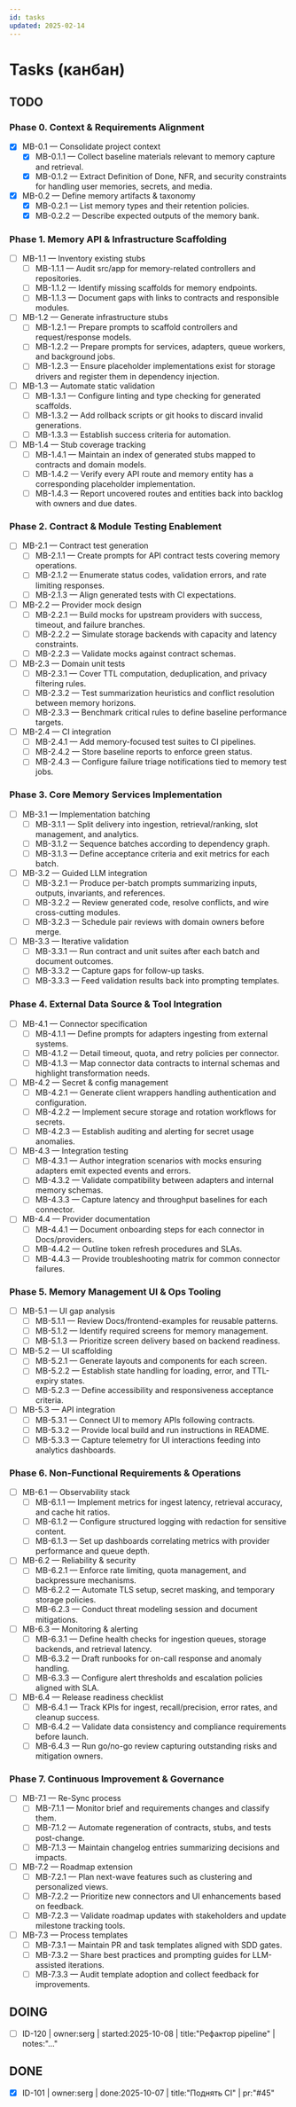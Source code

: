 ```yaml
---
id: tasks
updated: 2025-02-14
---
```


# Tasks (канбан)

## TODO

### Phase 0. Context & Requirements Alignment
- [x] MB-0.1 — Consolidate project context
  - [x] MB-0.1.1 — Collect baseline materials relevant to memory capture and retrieval.
  - [x] MB-0.1.2 — Extract Definition of Done, NFR, and security constraints for handling user memories, secrets, and media.
- [x] MB-0.2 — Define memory artifacts & taxonomy
  - [x] MB-0.2.1 — List memory types and their retention policies.
  - [x] MB-0.2.2 — Describe expected outputs of the memory bank.

### Phase 1. Memory API & Infrastructure Scaffolding
- [ ] MB-1.1 — Inventory existing stubs
  - [ ] MB-1.1.1 — Audit src/app for memory-related controllers and repositories.
  - [ ] MB-1.1.2 — Identify missing scaffolds for memory endpoints.
  - [ ] MB-1.1.3 — Document gaps with links to contracts and responsible modules.
- [ ] MB-1.2 — Generate infrastructure stubs
  - [ ] MB-1.2.1 — Prepare prompts to scaffold controllers and request/response models.
  - [ ] MB-1.2.2 — Prepare prompts for services, adapters, queue workers, and background jobs.
  - [ ] MB-1.2.3 — Ensure placeholder implementations exist for storage drivers and register them in dependency injection.
- [ ] MB-1.3 — Automate static validation
  - [ ] MB-1.3.1 — Configure linting and type checking for generated scaffolds.
  - [ ] MB-1.3.2 — Add rollback scripts or git hooks to discard invalid generations.
  - [ ] MB-1.3.3 — Establish success criteria for automation.
- [ ] MB-1.4 — Stub coverage tracking
  - [ ] MB-1.4.1 — Maintain an index of generated stubs mapped to contracts and domain models.
  - [ ] MB-1.4.2 — Verify every API route and memory entity has a corresponding placeholder implementation.
  - [ ] MB-1.4.3 — Report uncovered routes and entities back into backlog with owners and due dates.

### Phase 2. Contract & Module Testing Enablement
- [ ] MB-2.1 — Contract test generation
  - [ ] MB-2.1.1 — Create prompts for API contract tests covering memory operations.
  - [ ] MB-2.1.2 — Enumerate status codes, validation errors, and rate limiting responses.
  - [ ] MB-2.1.3 — Align generated tests with CI expectations.
- [ ] MB-2.2 — Provider mock design
  - [ ] MB-2.2.1 — Build mocks for upstream providers with success, timeout, and failure branches.
  - [ ] MB-2.2.2 — Simulate storage backends with capacity and latency constraints.
  - [ ] MB-2.2.3 — Validate mocks against contract schemas.
- [ ] MB-2.3 — Domain unit tests
  - [ ] MB-2.3.1 — Cover TTL computation, deduplication, and privacy filtering rules.
  - [ ] MB-2.3.2 — Test summarization heuristics and conflict resolution between memory horizons.
  - [ ] MB-2.3.3 — Benchmark critical rules to define baseline performance targets.
- [ ] MB-2.4 — CI integration
  - [ ] MB-2.4.1 — Add memory-focused test suites to CI pipelines.
  - [ ] MB-2.4.2 — Store baseline reports to enforce green status.
  - [ ] MB-2.4.3 — Configure failure triage notifications tied to memory test jobs.

### Phase 3. Core Memory Services Implementation
- [ ] MB-3.1 — Implementation batching
  - [ ] MB-3.1.1 — Split delivery into ingestion, retrieval/ranking, slot management, and analytics.
  - [ ] MB-3.1.2 — Sequence batches according to dependency graph.
  - [ ] MB-3.1.3 — Define acceptance criteria and exit metrics for each batch.
- [ ] MB-3.2 — Guided LLM integration
  - [ ] MB-3.2.1 — Produce per-batch prompts summarizing inputs, outputs, invariants, and references.
  - [ ] MB-3.2.2 — Review generated code, resolve conflicts, and wire cross-cutting modules.
  - [ ] MB-3.2.3 — Schedule pair reviews with domain owners before merge.
- [ ] MB-3.3 — Iterative validation
  - [ ] MB-3.3.1 — Run contract and unit suites after each batch and document outcomes.
  - [ ] MB-3.3.2 — Capture gaps for follow-up tasks.
  - [ ] MB-3.3.3 — Feed validation results back into prompting templates.

### Phase 4. External Data Source & Tool Integration
- [ ] MB-4.1 — Connector specification
  - [ ] MB-4.1.1 — Define prompts for adapters ingesting from external systems.
  - [ ] MB-4.1.2 — Detail timeout, quota, and retry policies per connector.
  - [ ] MB-4.1.3 — Map connector data contracts to internal schemas and highlight transformation needs.
- [ ] MB-4.2 — Secret & config management
  - [ ] MB-4.2.1 — Generate client wrappers handling authentication and configuration.
  - [ ] MB-4.2.2 — Implement secure storage and rotation workflows for secrets.
  - [ ] MB-4.2.3 — Establish auditing and alerting for secret usage anomalies.
- [ ] MB-4.3 — Integration testing
  - [ ] MB-4.3.1 — Author integration scenarios with mocks ensuring adapters emit expected events and errors.
  - [ ] MB-4.3.2 — Validate compatibility between adapters and internal memory schemas.
  - [ ] MB-4.3.3 — Capture latency and throughput baselines for each connector.
- [ ] MB-4.4 — Provider documentation
  - [ ] MB-4.4.1 — Document onboarding steps for each connector in Docs/providers.
  - [ ] MB-4.4.2 — Outline token refresh procedures and SLAs.
  - [ ] MB-4.4.3 — Provide troubleshooting matrix for common connector failures.

### Phase 5. Memory Management UI & Ops Tooling
- [ ] MB-5.1 — UI gap analysis
  - [ ] MB-5.1.1 — Review Docs/frontend-examples for reusable patterns.
  - [ ] MB-5.1.2 — Identify required screens for memory management.
  - [ ] MB-5.1.3 — Prioritize screen delivery based on backend readiness.
- [ ] MB-5.2 — UI scaffolding
  - [ ] MB-5.2.1 — Generate layouts and components for each screen.
  - [ ] MB-5.2.2 — Establish state handling for loading, error, and TTL-expiry states.
  - [ ] MB-5.2.3 — Define accessibility and responsiveness acceptance criteria.
- [ ] MB-5.3 — API integration
  - [ ] MB-5.3.1 — Connect UI to memory APIs following contracts.
  - [ ] MB-5.3.2 — Provide local build and run instructions in README.
  - [ ] MB-5.3.3 — Capture telemetry for UI interactions feeding into analytics dashboards.

### Phase 6. Non-Functional Requirements & Operations
- [ ] MB-6.1 — Observability stack
  - [ ] MB-6.1.1 — Implement metrics for ingest latency, retrieval accuracy, and cache hit ratios.
  - [ ] MB-6.1.2 — Configure structured logging with redaction for sensitive content.
  - [ ] MB-6.1.3 — Set up dashboards correlating metrics with provider performance and queue depth.
- [ ] MB-6.2 — Reliability & security
  - [ ] MB-6.2.1 — Enforce rate limiting, quota management, and backpressure mechanisms.
  - [ ] MB-6.2.2 — Automate TLS setup, secret masking, and temporary storage policies.
  - [ ] MB-6.2.3 — Conduct threat modeling session and document mitigations.
- [ ] MB-6.3 — Monitoring & alerting
  - [ ] MB-6.3.1 — Define health checks for ingestion queues, storage backends, and retrieval latency.
  - [ ] MB-6.3.2 — Draft runbooks for on-call response and anomaly handling.
  - [ ] MB-6.3.3 — Configure alert thresholds and escalation policies aligned with SLA.
- [ ] MB-6.4 — Release readiness checklist
  - [ ] MB-6.4.1 — Track KPIs for ingest, recall/precision, error rates, and cleanup success.
  - [ ] MB-6.4.2 — Validate data consistency and compliance requirements before launch.
  - [ ] MB-6.4.3 — Run go/no-go review capturing outstanding risks and mitigation owners.

### Phase 7. Continuous Improvement & Governance
- [ ] MB-7.1 — Re-Sync process
  - [ ] MB-7.1.1 — Monitor brief and requirements changes and classify them.
  - [ ] MB-7.1.2 — Automate regeneration of contracts, stubs, and tests post-change.
  - [ ] MB-7.1.3 — Maintain changelog entries summarizing decisions and impacts.
- [ ] MB-7.2 — Roadmap extension
  - [ ] MB-7.2.1 — Plan next-wave features such as clustering and personalized views.
  - [ ] MB-7.2.2 — Prioritize new connectors and UI enhancements based on feedback.
  - [ ] MB-7.2.3 — Validate roadmap updates with stakeholders and update milestone tracking tools.
- [ ] MB-7.3 — Process templates
  - [ ] MB-7.3.1 — Maintain PR and task templates aligned with SDD gates.
  - [ ] MB-7.3.2 — Share best practices and prompting guides for LLM-assisted iterations.
  - [ ] MB-7.3.3 — Audit template adoption and collect feedback for improvements.

## DOING
- [ ] ID-120 | owner:serg | started:2025-10-08 | title:"Рефактор pipeline" | notes:"…"

## DONE
- [x] ID-101 | owner:serg | done:2025-10-07 | title:"Поднять CI" | pr:"#45"
